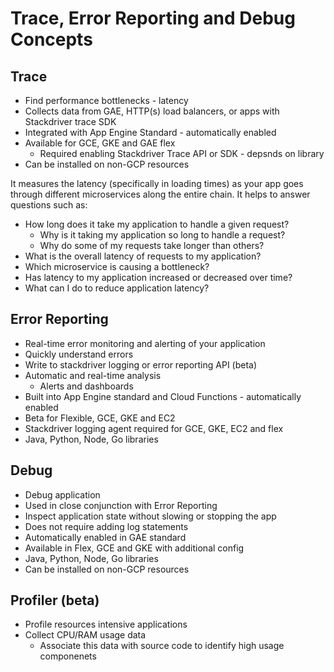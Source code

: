 # Trace, Error Reporting and Debug Concepts

## Trace

  - Find performance bottlenecks - latency 
  - Collects data from GAE, HTTP(s) load balancers, or apps with Stackdriver trace SDK
  - Integrated with App Engine Standard - automatically enabled
  - Available for GCE, GKE and GAE flex
    - Required enabling Stackdriver Trace API or SDK - depsnds on library
  - Can be installed on non-GCP resources

It measures the latency (specifically in loading times) as your app goes through different microservices along the entire chain. It helps to answer questions such as:
  - How long does it take my application to handle a given request?
    - Why is it taking my application so long to handle a request?
    - Why do some of my requests take longer than others?
  - What is the overall latency of requests to my application?
  - Which microservice is causing a bottleneck?
  - Has latency to my application increased or decreased over time?
  - What can I do to reduce application latency?

## Error Reporting

  - Real-time error monitoring and alerting of your application
  - Quickly understand errors
  - Write to stackdriver logging or error reporting API (beta)
  - Automatic and real-time analysis
    - Alerts and dashboards
  - Built into App Engine standard and Cloud Functions - automatically enabled
  - Beta for Flexible, GCE, GKE and EC2
  - Stackdriver logging agent required for GCE, GKE, EC2 and flex
  - Java, Python, Node, Go libraries 

## Debug

  - Debug application
  - Used in close conjunction with Error Reporting
  - Inspect application state without slowing or stopping the app
  - Does not require adding log statements
  - Automatically enabled in GAE standard
  - Available in Flex, GCE and GKE with additional config
  - Java, Python, Node, Go libraries 
  - Can be installed on non-GCP resources

## Profiler (beta)

  - Profile resources intensive applications
  - Collect CPU/RAM usage data
    - Associate this data with source code to identify high usage componenets